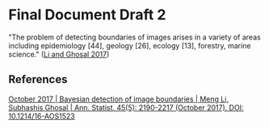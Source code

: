 # Final Document Draft 2

"The problem of detecting boundaries of images arises in a variety of areas including epidemiology [44], geology [26], ecology [13], forestry, marine science." ([Li and Ghosal 2017](https://projecteuclid.org/journals/annals-of-statistics/volume-45/issue-5/Bayesian-detection-of-image-boundaries/10.1214/16-AOS1523.full))

## References

[October 2017 | Bayesian detection of image boundaries | Meng Li, Subhashis Ghosal | Ann. Statist. 45(5): 2190-2217 (October 2017). DOI: 10.1214/16-AOS1523](https://projecteuclid.org/journals/annals-of-statistics/volume-45/issue-5/Bayesian-detection-of-image-boundaries/10.1214/16-AOS1523.full)
